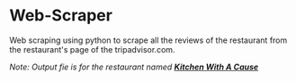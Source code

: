 # Web-Scraper
Web scraping using python to scrape all the reviews of the restaurant from the restaurant's page of the tripadvisor.com.

*Note: Output fie is for the restaurant named [**Kitchen With A Cause**](https://www.tripadvisor.in/Restaurant_Review-g304551-d13388460-Reviews-Kitchen_With_A_Cause-New_Delhi_National_Capital_Territory_of_Delhi.html)*
